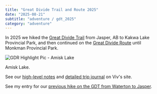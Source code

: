 ```yaml
---
title: "Great Divide Trail and Route 2025"
date: "2025-08-21"
subtitle: "adventure / gdt_2025"
category: "adventure"
---
```


In 2025 we hiked the [Great Divide Trail](https://greatdividetrail.com/) from Jasper, AB to Kakwa Lake Provincial Park, and then continued on the [Great Divide Route](https://sites.google.com/view/hikingthegreatdivideroute/home) until Monkman Provincial Park.

![GDR Highlight Pic - Amisk Lake](/images/gdr_amisk.jpg)
<p class="caption">Amisk Lake.</p>

See our [high-level notes](https://viv.batemanzhou.com/2025/08/16/great-divide-route-2025/) and [detailed trip journal](https://viv.batemanzhou.com/2025/08/20/we-hiked-300km-of-very-tough-trail-then-another-200km-of-something-even-harder-gdt-gdr-2025/) on Viv's site.

See my entry for our [previous hike on the GDT from Waterton to Jasper](gdt2022.html).
